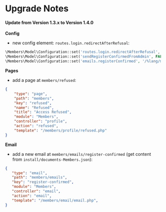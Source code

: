 # Upgrade Notes

#### Update from Version 1.3.x to Version 1.4.0

**Config**  
- new config element: `routes.login.redirectAfterRefusal`:
```php
\Members\Model\Configuration::set('routes.login.redirectAfterRefusal', '/%lang/members/refused');
\Members\Model\Configuration::set('sendRegisterConfirmedFromAdmin', FALSE);
\Members\Model\Configuration::set('emails.registerConfirmed', '/%lang/members/emails/register-confirmed');
```

**Pages**  
- add a page at `members/refused`:
```json
{
    "type": "page",
    "path": "members",
    "key": "refused",
    "name": "Refused",
    "title": "Access Refused",
    "module": "Members",
    "controller": "profile",
    "action": "refused",
    "template": "/members/profile/refused.php"
}
```

**Email**  
- add a new email at `members/emails/register-confirmed` (get content from `install/documents-Members.json`):
```json
{
   "type": "email",
   "path": "members/emails",
   "key": "register-confirmed",
   "module": "Members",
   "controller": "email",
   "action": "email",
   "template": "/members/email/email.php",
}
```